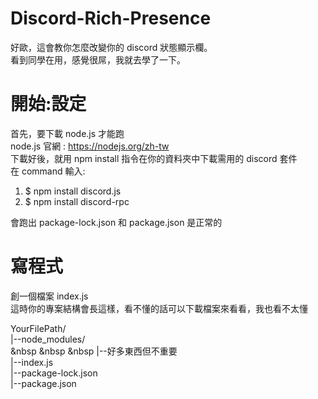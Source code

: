 # Discord-Rich-Presence
好歐，這會教你怎麼改變你的 discord 狀態顯示欄。  
看到同學在用，感覺很屌，我就去學了一下。  
# 開始:設定
首先，要下載 node.js 才能跑  
node.js 官網 : https://nodejs.org/zh-tw  
下載好後，就用 npm install 指令在你的資料夾中下載需用的 discord 套件  
在 command 輸入:  
1. $ npm install discord.js  
2. $ npm install discord-rpc  

會跑出 package-lock.json 和 package.json 是正常的  

# 寫程式
創一個檔案 index.js  
這時你的專案結構會長這樣，看不懂的話可以下載檔案來看看，我也看不太懂  

YourFilePath/  
|--node_modules/  
&nbsp &nbsp &nbsp |--好多東西但不重要  
|--index.js  
|--package-lock.json  
|--package.json  
 

